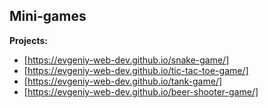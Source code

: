 ## Mini-games

**Projects:**

- [https://evgeniy-web-dev.github.io/snake-game/]
- [https://evgeniy-web-dev.github.io/tic-tac-toe-game/]
- [https://evgeniy-web-dev.github.io/tank-game/]
- [https://evgeniy-web-dev.github.io/beer-shooter-game/]
